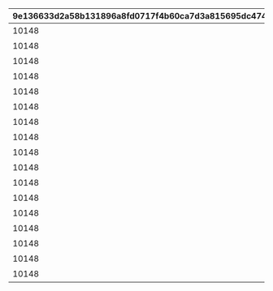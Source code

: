 |9e136633d2a58b131896a8fd0717f4b60ca7d3a815695dc47455c945f0f6489c|1067bbaed78b8739882830e415b042e707905908ddf243fe5b39a12059cef3b9|f9622ccf6ade59d02a082f33df7c0ddf2f8315cba0c0059efc401943e6981b7f|bdc14601c1c9bad8510c012369fd9e67bcee648f3e54e24634eaae55b9016d47|6e025b4683976245117d55f2408398f0644c1eaf7f8ac0fb274f20b8ba350ae5|f73b0fe0348938a34d95f279a920c49e6f352fa02f023f4e3f98783f2f63f93f|4afcc793348b16483fadf504253f284691f5d118e5c2b7d5fcf096f0f2ccc585|
| --- | --- | --- | --- | --- | --- | --- |
|10148|91002|8|40|1|5148061|スイーツ早食いクラブ|
|10148|0|0|0|1|5148062|ぺんぽこりんの正体…？|
|10148|91002|8|40|2|5148064|夜凪の恋バナ？|
|10148|0|0|0|2|5148065|麦しゅわアブダクション|
|10148|91002|8|40|3|5148067|ピッカピカのボードで|
|10148|0|0|0|3|5148068|Mって何ですか？|
|10148|91002|8|40|4|5148070|スイカの次はミルク？|
|10148|0|0|0|4|5148071|騎士きゅんセラピー|
|10148|91002|8|40|5|5148073|パチパチとフーフー|
|10148|0|0|0|5|5148074|火遁の術でチャメシ！|
|10148|91002|8|40|6|5148076|耳を澄ませば|
|10148|0|0|0|6|5148077|祓った方がよくねー？|
|10148|91002|8|40|7|5148079|爆誕ホットヒップドロップ|
|10148|0|0|0|7|5148080|スーパースライム戦士|
|10148|0|0|0|0|5148601|バラバラな写真と証言|
|10148|0|0|0|7|5148602|写真アルバム復元完了！|
|10148|0|0|0|100|5148603|記念の集合写真★|